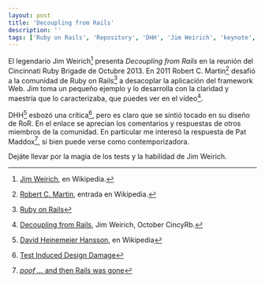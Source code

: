 ```yaml
---
layout: post
title: 'Decoupling from Rails'
description: ''
tags: ['Ruby on Rails', 'Repository', 'DHH', 'Jim Weirich', 'keynote', 'arquitectura', 'dev']
---
```


El legendario Jim Weirich[^jim] presenta _Decoupling from Rails_ en la reunión del
Cincinnati Ruby Brigade de Octubre 2013.  En 2011 Robert C. Martin[^uncleBob] desafió a la comunidad de Ruby on Rails[^ror] a desacoplar la aplicación del framework Web.  Jim toma un pequeño ejemplo y lo desarrolla con la claridad y maestría que lo caracterizaba, que puedes ver en el vídeo[^video].

DHH[^dhh] esbozó una crítica[^criticaDhh], pero es claro que se sintió tocado en su diseño de RoR.  En el enlace se aprecian los comentarios y respuestas de otros miembros de la comunidad.  En particular me interesó la respuesta de Pat Maddox[^patResponse], si bien puede verse como contemporizadora.

Dejáte llevar por la magia de los tests y la habilidad de Jim Weirich.


[^jim]: [Jim Weirich](https://en.wikipedia.org/wiki/Jim_Weirich), en Wikipedia.
[^Cynci.rb]: [Cynci.rb](https://cincyrb.com/), Cincinnati Ruby Brigade.
[^video]: [Decoupling from Rails](https://www.youtube.com/watch?v=tg5RFeSfBM4), Jim Weirich, October CincyRb.
[^uncleBob]: [Robert C. Martin](https://en.wikipedia.org/wiki/Robert_C._Martin), entrada en Wikipedia.
[^ror]: [Ruby on Rails](https://rubyonrails.org/)
[^arquitectura]: [Architecture the Lost Years](https://www.youtube.com/watch?v=WpkDN78P884&t=420s), Ruby Midwest 2011 - Keynote by Robert Martin, desde el momento que cita la aplicación RoR.
[^dhh]: [David Heinemeier Hansson](https://en.wikipedia.org/wiki/David_Heinemeier_Hansson), en Wikipedia
[^criticaDhh]: [Test Induced Design Damage](https://gist.github.com/dhh/4849a20d2ba89b34b201?permalink_comment_id=1228701)
[^patResponse]: [*poof* … and then Rails was gone](https://web.archive.org/web/20160310143422/https://patmaddox.com/2014/05/15/poof-and-then-rails-was-gone/)

